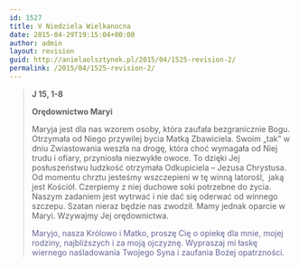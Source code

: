 ```yaml
---
id: 1527
title: V Niedziela Wielkanocna
date: 2015-04-29T19:15:04+00:00
author: admin
layout: revision
guid: http://anielaolsztynek.pl/2015/04/1525-revision-2/
permalink: /2015/04/1525-revision-2/
---
```

> **J 15, 1-8**
> 
> **Orędownictwo Maryi**
> 
> Maryja jest dla nas wzorem osoby, która zaufała bezgranicznie Bogu. Otrzymała od Niego przywilej bycia Matką Zbawiciela. Swoim &#8222;tak&#8221; w dniu Zwiastowania weszła na drogę, która choć wymagała od Niej trudu i ofiary, przyniosła niezwykłe owoce. To dzięki Jej posłuszeństwu ludzkość otrzymała Odkupiciela &#8211; Jezusa Chrystusa. Od momentu chrztu jesteśmy wszczepieni w tę winną latorośl,  jaką jest Kościół. Czerpiemy z niej duchowe soki potrzebne do życia. Naszym zadaniem jest wytrwać i nie dać się oderwać od winnego szczepu. Szatan nieraz będzie nas zwodził. Mamy jednak oparcie w Maryi. Wzywajmy Jej orędownictwa.
> 
> <span style="color: #666699;">Maryjo, nasza Królowo i Matko, proszę Cię o opiekę dla mnie, mojej rodziny, najbliższych i za moją ojczyznę. Wypraszaj mi łaskę wiernego naśladowania Twojego Syna i zaufania Bożej opatrzności.</span>